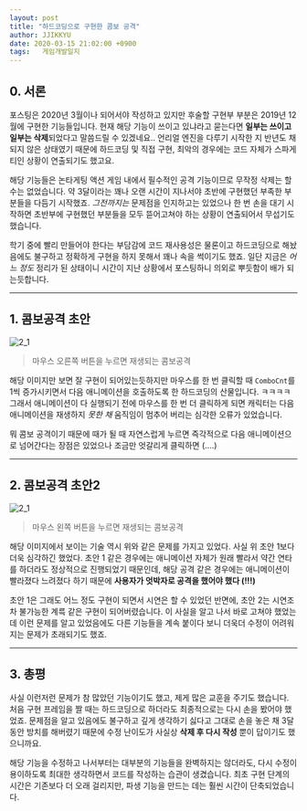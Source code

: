 ```yaml
---
layout: post
title: "하드코딩으로 구현한 콤보 공격"
author: JJIKKYU
date: 2020-03-15 21:02:00 +0900
tags:   게임개발일지
---
```


## 0. 서론

포스팅은 2020년 3월이나 되어서야 작성하고 있지만 후술할 구현부 부분은 2019년 12월에 구현한 기능들입니다. 현재 해당 기능이 쓰이고 있냐라고 묻는다면 **일부는 쓰이고 일부는 삭제**되었다고 말씀드릴 수 있겠네요.. 언리얼 엔진을 다루기 시작한 지 반년도 채 되지 않은 상태였기 때문에 하드코딩 및 직접 구현, 최악의 경우에는 코드 자체가 스파게티인 상황이 연출되기도 했고요.

해당 기능들은 논타게팅 액션 게임 내에서 필수적인 공격 기능이므로 무작정 삭제는 할 수는 없었습니다. 약 3달이라는 꽤나 오랜 시간이 지나서야 초반에 구현했던 부족한 부분들을 다듬기 시작했죠. *그전까지는* 문제점을 인지하고는 있었으나 한 번 손을 대기 시작하면 초반부에 구현했던 부분들을 모두 뜯어고쳐야 하는 상황이 연출되어서 무섭기도 했습니다.

학기 중에 빨리 만들어야 한다는 부담감에 코드 재사용성은 물론이고 하드코딩으로 해놨음에도 불구하고 정확하게 구현을 하지 못해서 꽤나 속을 썩이기도 했죠. 일단 지금은 *어느 정도* 정리가 된 상태이니 시간이 지난 상황에서 포스팅하니 의외로 뿌듯함이 배가 되는듯합니다.

***

## 1. 콤보공격 초안

![2_1]({{site.baseurl}}/assets/img/posting/ue4/2_1.gif)

> 마우스 오른쪽 버튼을 누르면 재생되는 콤보공격

해당 이미지만 보면 잘 구현이 되어있는듯하지만 마우스를 한 번 클릭할 때 ```ComboCnt```를 1씩 증가시키면서 다음 애니메이션을 호출하도록 한 하드코딩의 산물입니다. ㅋㅋㅋㅋ 그래서 애니메이션이 다 실행되기 전에 마우스를 한 번 더 클릭하게 되면 캐릭터는 다음 애니메이션을 재생하지 *못한 채* 움직임이 멈추어 버리는 심각한 오류가 있었습니다.

뭐 콤보 공격이기 때문에 때가 될 때 자연스럽게 누르면 즉각적으로 다음 애니메이션으로 넘어간다는 장점은 있었으나 조금만 엇갈리게 클릭하면 (....)

***

## 2. 콤보공격 초안2

![2_1]({{site.baseurl}}/assets/img/posting/ue4/2_2.gif)

> 마우스 왼쪽 버튼을 누르면 재생되는 콤보공격



해당 이미지에서 보이는 기술 역시 위와 같은 문제를 가지고 있었다. 사실 위 초안 1보다 더욱 심각하긴 했었다. 초안 1 같은 경우에는 애니메이션 자체가 원래 빨라서 약간 연타를 하더라도 정상적으로 진행되었기 때문인데, 해당 공격 같은 경우에는 애니메이션이 빨라졌다 느려졌다 하기 때문에 **사용자가 엇박자로 공격을 했어야 했다 (!!!)**

초안 1은 그래도 어느 정도 구현이 되면서 시연은 할 수 있었던 반면에, 초안 2는 시연조차 불가능한 계륵 같은 구현이 되어버렸습니다. 이 사실을 알고 나서 바로 고쳐야 했었는데 이런 문제를 알고 있었음에도 다른 기능들을 계속 붙이다 보니 더욱더 수정이 어려워지는 문제가 초래되기도 했죠.

***

## 3. 총평

사실 이런저런 문제가 참 많았던 기능이기도 했고, 제게 많은 교훈을 주기도 했습니다. 처음 구현 프레임을 짤 때는 하드코딩으로 하더라도 최종적으로는 다시 손을 봤어야 했었죠. 문제점을 알고 있음에도 불구하고 깊게 생각하기 싫다고 그대로 손을 놓은 채 3달 동안 방치를 해버렸기 때문에 수정 난이도가 사실상 **삭제 후 다시 작성** 뿐이 답이기도 했으니까요.

해당 기능을 수정하고 나서부터는 대부분의 기능들을 완벽하지는 않더라도, 다시 수정이 용이하도록 최대한 생각하면서 코드를 작성하는 습관이 생겼습니다. 최초 구현 단계의 시간은 기존보다 더 오래 걸리지만, 파생 기능을 만드는 데는 훨씬 시간이 단축되었습니다.
